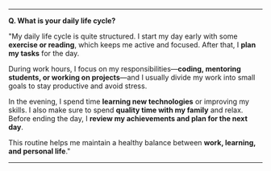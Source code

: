
---

**Q. What is your daily life cycle?**

"My daily life cycle is quite structured. I start my day early with some **exercise or reading**, which keeps me active and focused. After that, I **plan my tasks** for the day.

During work hours, I focus on my responsibilities—**coding, mentoring students, or working on projects**—and I usually divide my work into small goals to stay productive and avoid stress.

In the evening, I spend time **learning new technologies** or improving my skills. I also make sure to spend **quality time with my family** and relax. Before ending the day, I **review my achievements and plan for the next day**.

This routine helps me maintain a healthy balance between **work, learning, and personal life**."

---

